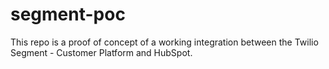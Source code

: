 # segment-poc
 This repo is a proof of concept of a working integration between the Twilio Segment - Customer Platform and HubSpot.
